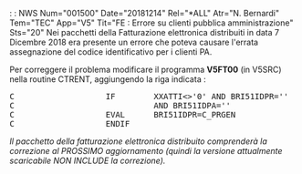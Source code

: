  :  : NWS Num="001500" Date="20181214" Rel="*ALL" Atr="N. Bernardi" Tem="TEC" App="V5" Tit="FE :  Errore su clienti pubblica amministrazione" Sts="20"
Nei pacchetti della Fatturazione elettronica distribuiti in data 7 Dicembre 2018 era presente un errore che poteva causare l'errata assegnazione del codice identificativo per i clienti PA.

Per correggere il problema modificare il programma  <b>V5FT00</b> (in V5SRC) nella routine CTRENT,
aggiungendo la riga indicata : 

<pre>
C                   IF        XXATTI<>'0' AND BRI51IDPR=''                 RIGA GIA' PRESENTE
C                             AND BRI51IDPA=''                         <== RIGA AGGIUNTA
C                   EVAL      BRI51IDPR=C_PRGEN                            RIGA GIA' PRESENTE
C                   ENDIF                                                  RIGA GIA' PRESENTE
</pre>

<i>Il pacchetto della fatturazione elettronica distribuito comprenderà la correzione al PROSSIMO aggiornamento (quindi la versione attualmente scaricabile NON INCLUDE la correzione).</i> 